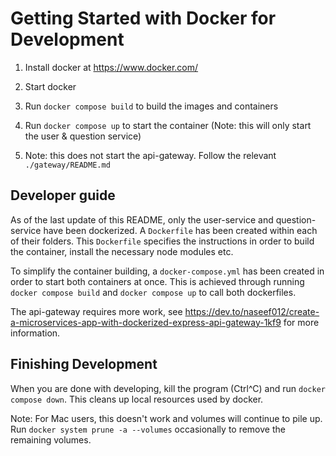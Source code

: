 # Getting Started with Docker for Development

1. Install docker at https://www.docker.com/

2. Start docker

3. Run `docker compose build` to build the images and containers

4. Run `docker compose up` to start the container (Note: this will only start the user & question service)

5. Note: this does not start the api-gateway. Follow the relevant `./gateway/README.md`

## Developer guide

As of the last update of this README, only the user-service and question-service have been dockerized. A `Dockerfile` has been created within each of their folders. This `Dockerfile` specifies the instructions in order to build the container, install the necessary node modules etc.

To simplify the container building, a `docker-compose.yml` has been created in order to start both containers at once. This is achieved through running `docker compose build` and `docker compose up` to call both dockerfiles.

The api-gateway requires more work, see https://dev.to/naseef012/create-a-microservices-app-with-dockerized-express-api-gateway-1kf9 for more information.

## Finishing Development

When you are done with developing, kill the program (Ctrl^C) and run `docker compose down`. This cleans up local resources used by docker.

Note: For Mac users, this doesn't work and volumes will continue to pile up. Run `docker system prune -a --volumes` occasionally to remove the remaining volumes.
